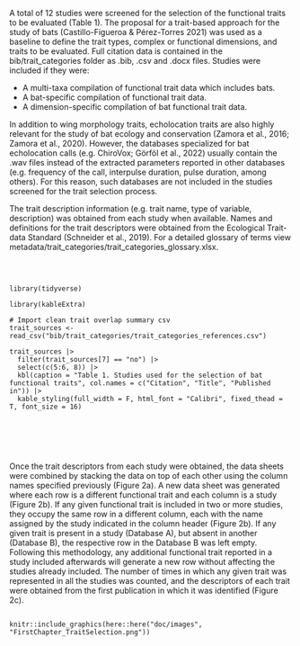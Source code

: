 A total of 12 studies were screened for the selection of the functional traits to be evaluated (Table 1). The proposal for a trait-based approach for the study of bats (Castillo-Figueroa & Pérez-Torres 2021) was used as a baseline to define the trait types, complex or functional dimensions, and traits to be evaluated. Full citation data is contained in the bib/trait_categories folder as .bib, .csv and .docx files. Studies were included if they were:

-   A multi-taxa compilation of functional trait data which includes bats.
-   A bat-specific compilation of functional trait data.
-   A dimension-specific compilation of bat functional trait data.

In addition to wing morphology traits, echolocation traits are also highly relevant for the study of bat ecology and conservation (Zamora et al., 2016; Zamora et al., 2020). However, the databases specialized for bat echolocation calls (e.g. ChiroVox; Görföl et al., 2022) usually contain the .wav files instead of the extracted parameters reported in other databases (e.g. frequency of the call, interpulse duration, pulse duration, among others). For this reason, such databases are not included in the studies screened for the trait selection process.

The trait description information (e.g. trait name, type of variable, description) was obtained from each study when available. Names and definitions for the trait descriptors were obtained from the Ecological Trait-data Standard (Schneider et al., 2019). For a detailed glossary of terms view metadata/trait_categories/trait_categories_glossary.xlsx.

<br>

```{r Trait sources selection list, echo=FALSE, message=FALSE, warning=FALSE, tidy=FALSE}

library(tidyverse)

library(kableExtra)

# Import clean trait overlap summary csv
trait_sources <- read_csv("bib/trait_categories/trait_categories_references.csv")

trait_sources |>
  filter(trait_sources[7] == "no") |>
  select(c(5:6, 8)) |>
  kbl(caption = "Table 1. Studies used for the selection of bat functional traits", col.names = c("Citation", "Title", "Published in")) |>
  kable_styling(full_width = F, html_font = "Calibri", fixed_thead = T, font_size = 16)
  


```

<br> <br>

Once the trait descriptors from each study were obtained, the data sheets were combined by stacking the data on top of each other using the column names specified previously (Figure 2a). A new data sheet was generated where each row is a different functional trait and each column is a study (Figure 2b). If any given functional trait is included in two or more studies, they occupy the same row in a different column, each with the name assigned by the study indicated in the column header (Figure 2b). If any given trait is present in a study (Database A), but absent in another (Database B), the respective row in the Database B was left empty. Following this methodology, any additional functional trait reported in a study included afterwards will generate a new row without affecting the studies already included. The number of times in which any given trait was represented in all the studies was counted, and the descriptors of each trait were obtained from the first publication in which it was identified (Figure 2c).

```{r trait selection process, fig.align = 'center', out.width = "90%", fig.cap = "Figure 2. Workflow for the screening and selection of bat functional traits to be evaluated. The first two columns in b) and c) correspond to trait type and the trait complex or functional dimension following Castillo-Figueroa & Pérez-Torres (2021).", echo=FALSE, message=FALSE}

knitr::include_graphics(here::here("doc/images", "FirstChapter_TraitSelection.png"))

```

<br> <br>
